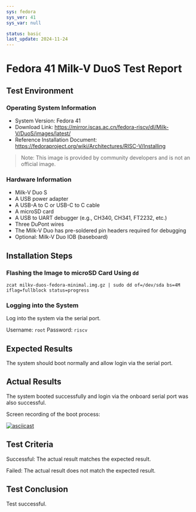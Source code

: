 ```yaml
---
sys: fedora
sys_ver: 41
sys_var: null

status: basic
last_update: 2024-11-24
---
```


# Fedora 41 Milk-V DuoS Test Report

## Test Environment

### Operating System Information

- System Version: Fedora 41
- Download Link: https://mirror.iscas.ac.cn/fedora-riscv/dl/Milk-V/DuoS/images/latest/
- Reference Installation Document: https://fedoraproject.org/wiki/Architectures/RISC-V/Installing

> Note: This image is provided by community developers and is not an official image.

### Hardware Information

- Milk-V Duo S
- A USB power adapter
- A USB-A to C or USB-C to C cable
- A microSD card
- A USB to UART debugger (e.g., CH340, CH341, FT2232, etc.)
- Three DuPont wires
- The Milk-V Duo has pre-soldered pin headers required for debugging
- Optional: Milk-V Duo IOB (baseboard)

## Installation Steps

### Flashing the Image to microSD Card Using `dd`

```shell
zcat milkv-duos-fedora-minimal.img.gz | sudo dd of=/dev/sda bs=4M iflag=fullblock status=progress 
```

### Logging into the System

Log into the system via the serial port.

Username: `root`
Password: `riscv`

## Expected Results

The system should boot normally and allow login via the serial port.

## Actual Results

The system booted successfully and login via the onboard serial port was also successful.

Screen recording of the boot process:

[![asciicast](https://asciinema.org/a/5dJWtw2u1EB1f78SyIeFJ4Jqd)](https://asciinema.org/a/5dJWtw2u1EB1f78SyIeFJ4Jqd)

## Test Criteria

Successful: The actual result matches the expected result.

Failed: The actual result does not match the expected result.

## Test Conclusion

Test successful.
